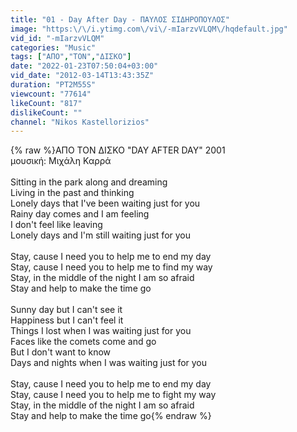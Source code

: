 ```yaml
---
title: "01 - Day After Day - ΠΑΥΛΟΣ ΣΙΔΗΡΟΠΟΥΛΟΣ"
image: "https:\/\/i.ytimg.com\/vi\/-mIarzvVLQM\/hqdefault.jpg"
vid_id: "-mIarzvVLQM"
categories: "Music"
tags: ["ΑΠΟ","ΤΟΝ","ΔΙΣΚΟ"]
date: "2022-01-23T07:50:04+03:00"
vid_date: "2012-03-14T13:43:35Z"
duration: "PT2M55S"
viewcount: "77614"
likeCount: "817"
dislikeCount: ""
channel: "Nikos Kastellorizios"
---
```

{% raw %}ΑΠΟ ΤΟΝ ΔΙΣΚΟ &quot;DAY AFTER DAY&quot; 2001<br />μουσική: Μιχάλη Καρρά<br /><br />Sitting in the park along and dreaming<br />Living in the past and thinking<br />Lonely days that I've been waiting just for you<br />Rainy day comes and I am feeling<br />I don't feel like leaving<br />Lonely days and I'm still waiting just for you<br /><br />Stay, cause I need you to help me to end my day<br />Stay, cause I need you to help me to find my way<br />Stay, in the middle of the night I am so afraid<br />Stay and help to make the time go<br /><br />Sunny day but I can't see it<br />Happiness but I can't feel it<br />Things I lost when I was waiting just for you<br />Faces like the comets come and go<br />But I don't want to know<br />Days and nights when I was waiting just for you<br /><br />Stay, cause I need you to help me to end my day<br />Stay, cause I need you to help me to fight my way<br />Stay, in the middle of the night I am so afraid<br />Stay and help to make the time go{% endraw %}
